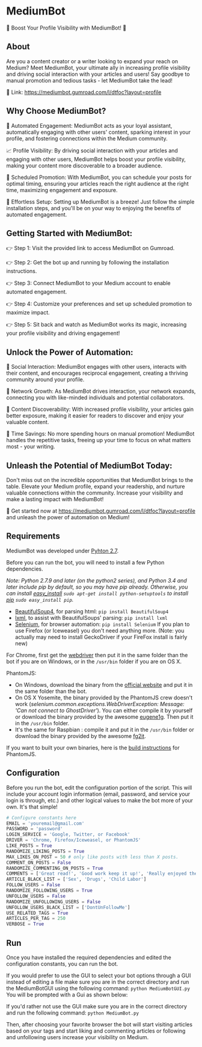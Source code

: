 # MediumBot
🚀 Boost Your Profile Visibility with MediumBot! 👾

## About
Are you a content creator or a writer looking to expand your reach on Medium? Meet MediumBot, your ultimate ally in increasing profile visibility and driving social interaction with your articles and users! Say goodbye to manual promotion and tedious tasks - let MediumBot take the lead!

🔗 Link: https://mediumbot.gumroad.com/l/dtfoc?layout=profile

## Why Choose MediumBot?
🤖 Automated Engagement: MediumBot acts as your loyal assistant, automatically engaging with other users' content, sparking interest in your profile, and fostering connections within the Medium community.

📈 Profile Visibility: By driving social interaction with your articles and engaging with other users, MediumBot helps boost your profile visibility, making your content more discoverable to a broader audience.

📅 Scheduled Promotion: With MediumBot, you can schedule your posts for optimal timing, ensuring your articles reach the right audience at the right time, maximizing engagement and exposure.

🚀 Effortless Setup: Setting up MediumBot is a breeze! Just follow the simple installation steps, and you'll be on your way to enjoying the benefits of automated engagement.

## Getting Started with MediumBot:
👉 Step 1: Visit the provided link to access MediumBot on Gumroad.

👉 Step 2: Get the bot up and running by following the installation instructions.

👉 Step 3: Connect MediumBot to your Medium account to enable automated engagement.

👉 Step 4: Customize your preferences and set up scheduled promotion to maximize impact.

👉 Step 5: Sit back and watch as MediumBot works its magic, increasing your profile visibility and driving engagement!

## Unlock the Power of Automation:
🔹 Social Interaction: MediumBot engages with other users, interacts with their content, and encourages reciprocal engagement, creating a thriving community around your profile.

🔹 Network Growth: As MediumBot drives interaction, your network expands, connecting you with like-minded individuals and potential collaborators.

🔹 Content Discoverability: With increased profile visibility, your articles gain better exposure, making it easier for readers to discover and enjoy your valuable content.

🔹 Time Savings: No more spending hours on manual promotion! MediumBot handles the repetitive tasks, freeing up your time to focus on what matters most - your writing.

## Unleash the Potential of MediumBot Today:
Don't miss out on the incredible opportunities that MediumBot brings to the table. Elevate your Medium profile, expand your readership, and nurture valuable connections within the community. Increase your visibility and make a lasting impact with MediumBot!

👾 Get started now at https://mediumbot.gumroad.com/l/dtfoc?layout=profile and unleash the power of automation on Medium!

## Requirements
MediumBot was developed under [Pyhton 2.7](https://www.python.org/downloads).

Before you can run the bot, you will need to install a few Python dependencies.

*Note: Python 2.7.9 and later (on the python2 series), and Python 3.4 and later include pip by default, so you may have pip already. Otherwise, you can install [easy_install](https://pythonhosted.org/setuptools/easy_install.html) `sudo apt-get install python-setuptools` to install [pip](https://pypi.python.org/pypi/pip) `sudo easy_install pip`.*

- [BeautifulSoup4](https://pypi.python.org/pypi/beautifulsoup4), for parsing html: `pip install BeautifulSoup4`
- [lxml](http://lxml.de/intro.html), to assist with BeautifulSoups' parsing: `pip install lxml`
- [Selenium](http://www.seleniumhq.org/), for browser automation: `pip install Selenium`
If you plan to use Firefox (or Iceweasel) you don't need anything more. (Note: you actually may need to install GeckoDriver if your FireFox install is fairly new)

For Chrome, first get the [webdriver](https://sites.google.com/a/chromium.org/chromedriver/downloads) then put it in the same folder than the bot if you are on Windows, or in the `/usr/bin` folder if you are on OS X.

PhantomJS:
- On Windows, download the binary from the [official website](http://phantomjs.org) and put it in the same folder than the bot.
- On OS X Yosemite, the binary provided by the PhantomJS crew doesn't work (*selenium.common.exceptions.WebDriverException: Message: 'Can not connect to GhostDriver'*). You can either compile it by yourself or download the binary provided by the awesome [eugene1g](https://github.com/eugene1g/phantomjs/releases). Then put it in the `/usr/bin` folder.
- It's the same for Raspbian : compile it and put it in the `/usr/bin` folder or download the binary provided by the awesome [fg2it](https://github.com/fg2it/phantomjs-on-raspberry/tree/master/rpi-2-3/wheezy-jessie/v2.1.1).

If you want to built your own binaries, here is the [build instructions](http://phantomjs.org/build.html) for PhantomJS.

## Configuration
Before you run the bot, edit the configuration portion of the script. This will include your account login information (email, password, and service your login is through, etc.) and other logical values to make the bot more of your own. It's that simple!

```python
# Configure constants here
EMAIL = 'youremail@gmail.com'
PASSWORD = 'password'
LOGIN_SERVICE = 'Google, Twitter, or Facebook'
DRIVER = 'Chrome, Firefox/Iceweasel, or PhantomJS'
LIKE_POSTS = True
RANDOMIZE_LIKING_POSTS = True
MAX_LIKES_ON_POST = 50 # only like posts with less than X posts.
COMMENT_ON_POSTS = False
RANDOMIZE_COMMENTING_ON_POSTS = True
COMMENTS = ['Great read!', 'Good work keep it up!', 'Really enjoyed the content!', 'Very interesting!']
ARTICLE_BLACK_LIST = ['Sex', 'Drugs', 'Child Labor']
FOLLOW_USERS = False
RANDOMIZE_FOLLOWING_USERS = True
UNFOLLOW_USERS = False
RANDOMIZE_UNFOLLOWING_USERS = False
UNFOLLOW_USERS_BLACK_LIST = ['DontUnFollowMe']
USE_RELATED_TAGS = True
ARTICLES_PER_TAG = 250
VERBOSE = True
```

## Run
Once you have installed the required dependencies and edited the configuration constants, you can run the bot.

If you would prefer to use the GUI to select your bot options through a GUI instead of editing a file make sure you are in the correct directory and run the MediumBotGUI using the following command: `python MediumBotGUI.py`
You will be prompted with a Gui as shown below:

If you'd rather not use the GUI make sure you are in the correct directory and run the following command: `python MediumBot.py`

Then, after choosing your favorite browser the bot will start visiting articles based on your tags and start liking and commenting articles or following and unfollowing users increase your visibility on Medium.

<!---
MediumBot2023/MediumBot2023 is a ✨ special ✨ repository because its `README.md` (this file) appears on your GitHub profile.
You can click the Preview link to take a look at your changes.
--->

